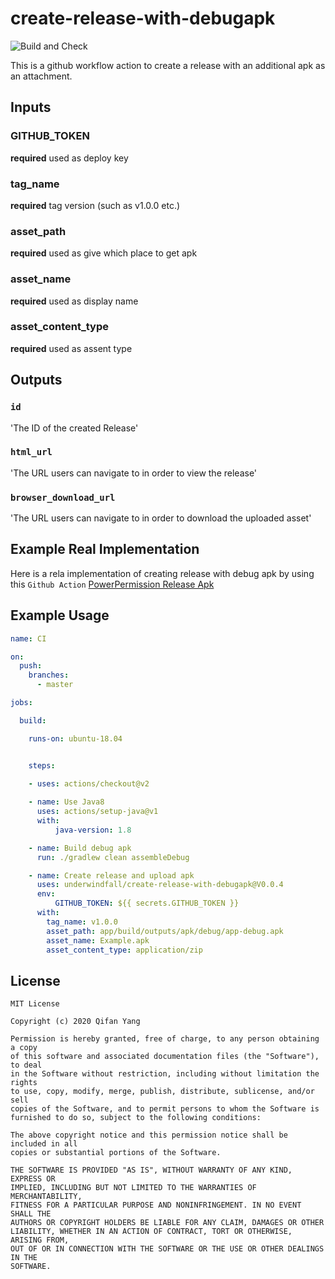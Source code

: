# create-release-with-debugapk
![Build and Check](https://github.com/underwindfall/create-release-with-debugapk/workflows/Build%20and%20Check/badge.svg)

This is a github workflow action to create a release with an additional apk as an attachment. 

## Inputs

### GITHUB_TOKEN

**required**  used as deploy key

### tag_name
**required**  tag version (such as v1.0.0 etc.)

### asset_path
**required**  used as give which place to get apk

### asset_name
**required**  used as display name

### asset_content_type 
**required**  used as assent type

## Outputs
### `id`
'The ID of the created Release'
### `html_url` 
'The URL users can navigate to in order to view the release'
### `browser_download_url`
'The URL users can navigate to in order to download the uploaded asset'

## Example Real Implementation
Here is a rela implementation of creating release with debug apk by using this `Github Action` [PowerPermission Release Apk](https://github.com/underwindfall/PowerPermission/blob/master/.github/workflows/release.yml)

## Example Usage

```yaml
name: CI

on:
  push:
    branches: 
      - master

jobs:

  build:

    runs-on: ubuntu-18.04


    steps:

    - uses: actions/checkout@v2
      
    - name: Use Java8
      uses: actions/setup-java@v1
      with:
          java-version: 1.8

    - name: Build debug apk
      run: ./gradlew clean assembleDebug

    - name: Create release and upload apk
      uses: underwindfall/create-release-with-debugapk@V0.0.4
      env:
          GITHUB_TOKEN: ${{ secrets.GITHUB_TOKEN }}
      with:
        tag_name: v1.0.0
        asset_path: app/build/outputs/apk/debug/app-debug.apk
        asset_name: Example.apk
        asset_content_type: application/zip
```

## License

```
MIT License

Copyright (c) 2020 Qifan Yang

Permission is hereby granted, free of charge, to any person obtaining a copy
of this software and associated documentation files (the "Software"), to deal
in the Software without restriction, including without limitation the rights
to use, copy, modify, merge, publish, distribute, sublicense, and/or sell
copies of the Software, and to permit persons to whom the Software is
furnished to do so, subject to the following conditions:

The above copyright notice and this permission notice shall be included in all
copies or substantial portions of the Software.

THE SOFTWARE IS PROVIDED "AS IS", WITHOUT WARRANTY OF ANY KIND, EXPRESS OR
IMPLIED, INCLUDING BUT NOT LIMITED TO THE WARRANTIES OF MERCHANTABILITY,
FITNESS FOR A PARTICULAR PURPOSE AND NONINFRINGEMENT. IN NO EVENT SHALL THE
AUTHORS OR COPYRIGHT HOLDERS BE LIABLE FOR ANY CLAIM, DAMAGES OR OTHER
LIABILITY, WHETHER IN AN ACTION OF CONTRACT, TORT OR OTHERWISE, ARISING FROM,
OUT OF OR IN CONNECTION WITH THE SOFTWARE OR THE USE OR OTHER DEALINGS IN THE
SOFTWARE.
```

